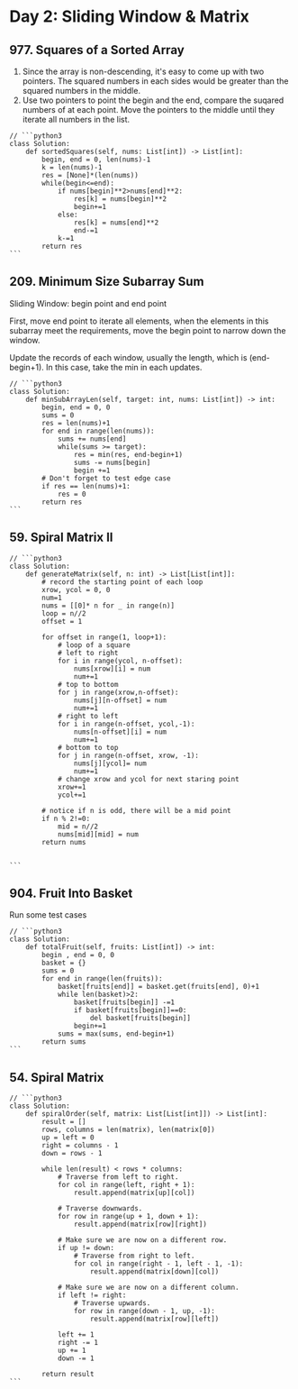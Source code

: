 # Day 2: Sliding Window & Matrix

## 977. Squares of a Sorted Array

1. Since the array is non-descending, it's easy to come up with two pointers. The squared numbers in each sides would be greater than the squared numbers in the middle.
2. Use two pointers to point the begin and the end, compare the suqared numbers of at each point. Move the pointers to the middle until they iterate all numbers in the list.

````
// ```python3
class Solution:
    def sortedSquares(self, nums: List[int]) -> List[int]:
        begin, end = 0, len(nums)-1
        k = len(nums)-1
        res = [None]*(len(nums))
        while(begin<=end):
            if nums[begin]**2>nums[end]**2:
                res[k] = nums[begin]**2
                begin+=1
            else:
                res[k] = nums[end]**2
                end-=1
            k-=1
        return res
```
````

## 209. Minimum Size Subarray Sum

Sliding Window: begin point and end point

First, move end point to iterate all elements, when the elements in this subarray meet the requirements, move the begin point to narrow down the window.

Update the records of each window, usually the length, which is (end-begin+1). In this case, take the min in each updates.

````
// ```python3
class Solution:
    def minSubArrayLen(self, target: int, nums: List[int]) -> int:
        begin, end = 0, 0
        sums = 0
        res = len(nums)+1
        for end in range(len(nums)):
            sums += nums[end]
            while(sums >= target):
                res = min(res, end-begin+1)
                sums -= nums[begin]
                begin +=1
        # Don't forget to test edge case
        if res == len(nums)+1:
            res = 0
        return res
```
````

## 59. Spiral Matrix II



````
// ```python3
class Solution:
    def generateMatrix(self, n: int) -> List[List[int]]:
        # record the starting point of each loop
        xrow, ycol = 0, 0
        num=1
        nums = [[0]* n for _ in range(n)]
        loop = n//2
        offset = 1

        for offset in range(1, loop+1):
            # loop of a square
            # left to right
            for i in range(ycol, n-offset):
                nums[xrow][i] = num
                num+=1
            # top to bottom
            for j in range(xrow,n-offset):
                nums[j][n-offset] = num
                num+=1
            # right to left
            for i in range(n-offset, ycol,-1):
                nums[n-offset][i] = num
                num+=1
            # bottom to top
            for j in range(n-offset, xrow, -1):
                nums[j][ycol]= num
                num+=1
            # change xrow and ycol for next staring point
            xrow+=1
            ycol+=1
        
        # notice if n is odd, there will be a mid point
        if n % 2!=0:
            mid = n//2
            nums[mid][mid] = num
        return nums

        
```
````

## 904. Fruit Into Basket

Run some test cases

````
// ```python3
class Solution:
    def totalFruit(self, fruits: List[int]) -> int:
        begin , end = 0, 0
        basket = {}
        sums = 0
        for end in range(len(fruits)):
            basket[fruits[end]] = basket.get(fruits[end], 0)+1
            while len(basket)>2:
                basket[fruits[begin]] -=1
                if basket[fruits[begin]]==0:
                    del basket[fruits[begin]]
                begin+=1                
            sums = max(sums, end-begin+1)
        return sums
```
````

## 54. Spiral Matrix

````
// ```python3
class Solution:
    def spiralOrder(self, matrix: List[List[int]]) -> List[int]:
        result = []
        rows, columns = len(matrix), len(matrix[0])
        up = left = 0
        right = columns - 1
        down = rows - 1

        while len(result) < rows * columns:
            # Traverse from left to right.
            for col in range(left, right + 1):
                result.append(matrix[up][col])

            # Traverse downwards.
            for row in range(up + 1, down + 1):
                result.append(matrix[row][right])

            # Make sure we are now on a different row.
            if up != down:
                # Traverse from right to left.
                for col in range(right - 1, left - 1, -1):
                    result.append(matrix[down][col])

            # Make sure we are now on a different column.
            if left != right:
                # Traverse upwards.
                for row in range(down - 1, up, -1):
                    result.append(matrix[row][left])

            left += 1
            right -= 1
            up += 1
            down -= 1

        return result
```
````
